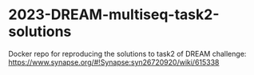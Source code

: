 # 2023-DREAM-multiseq-task2-solutions
Docker repo for reproducing the solutions to task2 of DREAM challenge: https://www.synapse.org/#!Synapse:syn26720920/wiki/615338
